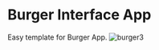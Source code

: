 # Burger Interface App
Easy template for Burger App.
![burger3](https://github.com/clerodri/BurgerInterfaceDemo/assets/72469484/9f907d82-25b4-472d-b12e-44ae0ca9996d)
